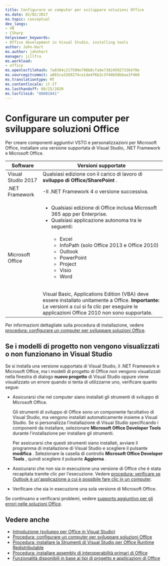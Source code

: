 ```yaml
---
title: Configurare un computer per sviluppare soluzioni Office
ms.date: 02/02/2017
ms.topic: conceptual
dev_langs:
- VB
- CSharp
helpviewer_keywords:
- Office development in Visual Studio, installing tools
author: John-Hart
ms.author: johnhart
manager: jillfra
ms.workload:
- office
ms.openlocfilehash: 7a0304c217599e790b8cfa9e738245927336470e
ms.sourcegitcommit: a801ca3269274ce1de4f6b2c3f40b58bbaa3f460
ms.translationtype: MT
ms.contentlocale: it-IT
ms.lasthandoff: 08/25/2020
ms.locfileid: "88801841"
---
```

# <a name="configure-a-computer-to-develop-office-solutions"></a>Configurare un computer per sviluppare soluzioni Office

Per creare componenti aggiuntivi VSTO e personalizzazioni per Microsoft Office, installare una versione supportata di Visual Studio, .NET Framework e Microsoft Office.

|Software|Versioni supportate|
|--------------|------------------------|
|Visual Studio 2017| Qualsiasi edizione con il carico di lavoro di **sviluppo di Office/SharePoint** .|
|.NET Framework|-Il .NET Framework 4 o versione successiva.|
|Microsoft Office|<ul><li>Qualsiasi edizione di Office inclusa Microsoft 365 app per Enterprise.</li><li>Qualsiasi applicazione autonoma tra le seguenti:<br /><br /> <ul><li>Excel</li><li>InfoPath (solo Office 2013 e Office 2010)</li><li>Outlook</li><li>PowerPoint</li><li>Project</li><li>Visio</li><li>Word</li></ul></li></ul><br /> Visual Basic, Applications Edition (VBA) deve essere installato unitamente a Office. **Importante:** Le versioni a cui si fa clic per eseguire le applicazioni Office 2010 non sono supportate.|

Per informazioni dettagliate sulla procedura di installazione, vedere [procedura: configurare un computer per sviluppare soluzioni Office](../vsto/how-to-configure-a-computer-to-develop-office-solutions.md).

## <a name="if-project-templates-dont-appear-or-they-dont-work-in-visual-studio"></a>Se i modelli di progetto non vengono visualizzati o non funzionano in Visual Studio

Se si installa una versione supportata di Visual Studio, il .NET Framework e Microsoft Office, ma i modelli di progetto di Office non vengono visualizzati nella finestra di dialogo **nuovo progetto** di Visual Studio oppure viene visualizzato un errore quando si tenta di utilizzarne uno, verificare quanto segue:

- Assicurarsi che nel computer siano installati gli strumenti di sviluppo di Microsoft Office.

     Gli strumenti di sviluppo di Office sono un componente facoltativo di Visual Studio, ma vengono installati automaticamente insieme a Visual Studio. Se si personalizza l'installazione di Visual Studio specificando i componenti da installare, selezionare **Microsoft Office Developer Tools** durante l'installazione per installare gli strumenti.

     Per assicurarsi che questi strumenti siano installati, avviare il programma di installazione di Visual Studio e scegliere il pulsante **modifica** . Selezionare la casella di controllo **Microsoft Office Developer Tools** , quindi scegliere il pulsante **Aggiorna** .

- Assicurarsi che non sia in esecuzione una versione di Office che è stata recapitata tramite clic per l'esecuzione. Vedere [procedura: verificare se Outlook è un'applicazione a cui è possibile fare clic in un computer](/previous-versions/office/developer/office-2010/ff864733(v=office.14)).

- Verificare che sia in esecuzione una sola versione di Microsoft Office.

Se continuano a verificarsi problemi, vedere [supporto aggiuntivo per gli errori nelle soluzioni Office](../vsto/additional-support-for-errors-in-office-solutions.md).

## <a name="see-also"></a>Vedere anche
- [Introduzione &#40;sviluppo per Office in Visual Studio&#41;](../vsto/getting-started-office-development-in-visual-studio.md)
- [Procedura: configurare un computer per sviluppare soluzioni Office](../vsto/how-to-configure-a-computer-to-develop-office-solutions.md)
- [Procedura: installare la Strumenti di Visual Studio per Office Runtime Redistributable](../vsto/how-to-install-the-visual-studio-tools-for-office-runtime-redistributable.md)
- [Procedura: installare assembly di interoperabilità primari di Office](../vsto/how-to-install-office-primary-interop-assemblies.md)
- [Funzionalità disponibili in base ai tipi di progetto e applicazioni di Office](../vsto/features-available-by-office-application-and-project-type.md)